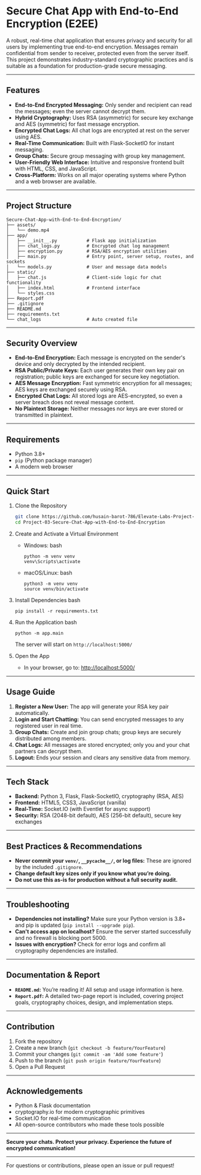 # Secure Chat App with End-to-End Encryption (E2EE)

A robust, real-time chat application that ensures privacy and security for all users by implementing true end-to-end encryption. Messages remain confidential from sender to receiver, protected even from the server itself. This project demonstrates industry-standard cryptographic practices and is suitable as a foundation for production-grade secure messaging.

---

## Features

- **End-to-End Encrypted Messaging:** Only sender and recipient can read the messages; even the server cannot decrypt them.
- **Hybrid Cryptography:** Uses RSA (asymmetric) for secure key exchange and AES (symmetric) for fast message encryption.
- **Encrypted Chat Logs:** All chat logs are encrypted at rest on the server using AES.
- **Real-Time Communication:** Built with Flask-SocketIO for instant messaging.
- **Group Chats:** Secure group messaging with group key management.
- **User-Friendly Web Interface:** Intuitive and responsive frontend built with HTML, CSS, and JavaScript.
- **Cross-Platform:** Works on all major operating systems where Python and a web browser are available.

---

## Project Structure

```
Secure-Chat-App-with-End-to-End-Encryption/
├── assets/
│   └── demo.mp4
├── app/
│   ├── __init__.py           # Flask app initialization
│   ├── chat_logs.py          # Encrypted chat log management
│   ├── encryption.py         # RSA/AES encryption utilities
│   ├── main.py               # Entry point, server setup, routes, and sockets
│   └── models.py             # User and message data models
├── static/
│   ├── chat.js               # Client-side logic for chat functionality
│   ├── index.html            # Frontend interface
│   └── styles.css
├── Report.pdf
├── .gitignore
├── README.md
├── requirements.txt
└── chat_logs                 # Auto created file
```

---

## Security Overview

- **End-to-End Encryption:** Each message is encrypted on the sender's device and only decrypted by the intended recipient.
- **RSA Public/Private Keys:** Each user generates their own key pair on registration; public keys are exchanged for secure key negotiation.
- **AES Message Encryption:** Fast symmetric encryption for all messages; AES keys are exchanged securely using RSA.
- **Encrypted Chat Logs:** All stored logs are AES-encrypted, so even a server breach does not reveal message content.
- **No Plaintext Storage:** Neither messages nor keys are ever stored or transmitted in plaintext.

---

## Requirements

- Python 3.8+
- `pip` (Python package manager)
- A modern web browser

---

## Quick Start

1. Clone the Repository
    ```sh
    git clone https://github.com/husain-barot-786/Elevate-Labs-Project-01-Cyber-Threat-Intelligence-Dashboard/Project-03-Secure-Chat-App-with-End-to-End-Encryption.git
    cd Project-03-Secure-Chat-App-with-End-to-End-Encryption
    ```

2. Create and Activate a Virtual Environment
    - Windows:
        bash
        ```
        python -m venv venv
        venv\Scripts\activate
        ```
    - macOS/Linux:
        bash
        ```
        python3 -m venv venv
        source venv/bin/activate
        ```

3. Install Dependencies
    bash
    ```
    pip install -r requirements.txt
    ```

4. Run the Application
    bash
    ```
    python -m app.main
    ```
    The server will start on `http://localhost:5000/`

5. Open the App
    - In your browser, go to: [http://localhost:5000/](http://localhost:5000/)

---

## Usage Guide

1. **Register a New User:** The app will generate your RSA key pair automatically.
2. **Login and Start Chatting:** You can send encrypted messages to any registered user in real time.
3. **Group Chats:** Create and join group chats; group keys are securely distributed among members.
4. **Chat Logs:** All messages are stored encrypted; only you and your chat partners can decrypt them.
5. **Logout:** Ends your session and clears any sensitive data from memory.

---

## Tech Stack

- **Backend:** Python 3, Flask, Flask-SocketIO, cryptography (RSA, AES)
- **Frontend:** HTML5, CSS3, JavaScript (vanilla)
- **Real-Time:** Socket.IO (with Eventlet for async support)
- **Security:** RSA (2048-bit default), AES (256-bit default), secure key exchanges

---

## Best Practices & Recommendations

- **Never commit your `venv/`, `__pycache__/`, or log files:** These are ignored by the included `.gitignore`.
- **Change default key sizes only if you know what you’re doing.**
- **Do not use this as-is for production without a full security audit.**

---

## Troubleshooting

- **Dependencies not installing?** Make sure your Python version is 3.8+ and pip is updated (`pip install --upgrade pip`).
- **Can't access app on localhost?** Ensure the server started successfully and no firewall is blocking port 5000.
- **Issues with encryption?** Check for error logs and confirm all cryptography dependencies are installed.

---

## Documentation & Report

- **`README.md`:** You’re reading it! All setup and usage information is here.
- **`Report.pdf`:** A detailed two-page report is included, covering project goals, cryptography choices, design, and implementation steps.

---

## Contribution

1. Fork the repository
2. Create a new branch (`git checkout -b feature/YourFeature`)
3. Commit your changes (`git commit -am 'Add some feature'`)
4. Push to the branch (`git push origin feature/YourFeature`)
5. Open a Pull Request

---

## Acknowledgements

- Python & Flask documentation
- cryptography.io for modern cryptographic primitives
- Socket.IO for real-time communication
- All open-source contributors who made these tools possible

---

**Secure your chats. Protect your privacy. Experience the future of encrypted communication!**

---

For questions or contributions, please open an issue or pull request!
